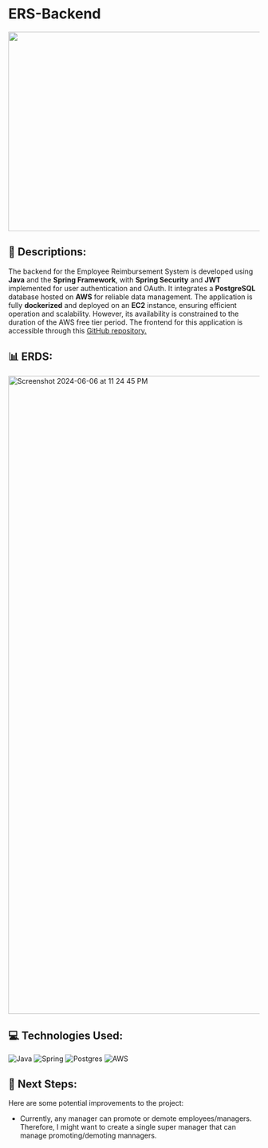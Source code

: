 # ERS-Backend

<div id="header" align="center">

  <img src="https://i.imgur.com/6nyVG2z.png" width="800" height="400">

</div>

## :pencil: Descriptions:

The backend for the Employee Reimbursement System is developed using <b>Java</b> and the <b>Spring Framework</b>, with <b>Spring Security</b> and <b>JWT</b> implemented for user authentication and OAuth. It integrates a <b>PostgreSQL</b> database hosted on <b>AWS</b> for reliable data management. The application is fully <b>dockerized</b> and deployed on an <b>EC2</b> instance, ensuring efficient operation and scalability. However, its availability is constrained to the duration of the AWS free tier period. The frontend for this application is accessible through this [GitHub repository.](https://github.com/Debiddo618/ERS-Frontend)

## 📊 ERDS:

<img width="1280" alt="Screenshot 2024-06-06 at 11 24 45 PM" src="https://i.imgur.com/lUz3qrh.png">

## :computer: Technologies Used:

![Java](https://img.shields.io/badge/Java-ED8B00?style=for-the-badge&logo=openjdk&logoColor=white)
![Spring](https://img.shields.io/badge/Spring-6DB33F?style=for-the-badge&logo=spring&logoColor=white)
![Postgres](https://img.shields.io/badge/PostgreSQL-316192?style=for-the-badge&logo=postgresql&logoColor=white)
![AWS](https://img.shields.io/badge/Amazon_AWS-232F3E?style=for-the-badge&logo=amazon-aws&logoColor=white)

## :satellite: Next Steps:

Here are some potential improvements to the project:

- Currently, any manager can promote or demote employees/managers. Therefore, I might want to create a single super manager that can manage promoting/demoting mannagers.
